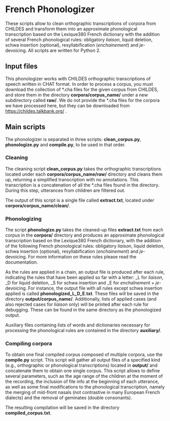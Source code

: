 # French Phonologizer
These scripts allow to clean orthographic transcriptions of corpora from CHILDES and transform them into an approximate phonological transcription based on the Lexique380 French dictionary with the addition of several French phonological rules: obligatory _liaison_, liquid deletion, schwa insertion (optional), resyllabification (_enchainement_) and _je_-devoicing. All scripts are written for Python 2.

## Input files
This phonologizer works with CHILDES orthographic transcriptions of speech written in CHAT format. In order to process a corpus, you must download the collection of *.cha files for the given corpus from CHILDES, and store them in the directory **corpora/corpus_name/** under a new subdirectory called **raw/**. We do not provide the *.cha files for the corpora we have processed here, but they can be downloaded from https://childes.talkbank.org/ .

## Main scripts
The phonologizer is separated in three scripts: **clean_corpus.py**, **phonologize.py** and **compile.py**, to be used in that order.

### Cleaning
The cleaning script **clean_corpus.py** takes the orthographic transcriptions located under each **corpora/corpus_name/raw/** directory and cleans them up, returning a simplified transcription with no annotations. This transcription is a concatenation of all the *.cha files found in the directory. During this step, utterances from children are filtered out.

The output of this script is a single file called **extract.txt**, located under **corpora/corpus_name/clean/**.

### Phonologizing
The script **phonologize.py** takes the cleaned-up files **extract.txt** from each corpus in the **corpora/** directory and produces an approximate phonological transcription based on the Lexique380 French dictionary, with the addition of the following French phonological rules: obligatory _liaison_, liquid deletion, schwa insertion (optional), resyllabification (_enchainement_) and _je_-devoicing. For more information on these rules please read the documentation.

As the rules are applied in a chain, an output file is produced after each rule, indicating the rules that have been applied so far with a letter: _L for _liaison_, _D for liquid deletion, _S for schwa insertion and _E for _enchaînement_ + _je_-devoicing. For instance, the output file with all rules except schwa insertion applied is called **phonologized_L_D_E.txt**. These files will be saved in the directory **output/corpus_name/**. Additionally, lists of applied cases (and also rejected cases for _liaison_ only) will be printed after each rule for debugging. These can be found in the same directory as the phonologized output.

Auxiliary files containing lists of words and dictionaries necessary for processing the phonological rules are contained in the directory **auxiliary/**.

### Compiling corpora
To obtain one final compiled corpus composed of multiple corpora, use the **compile.py** script. This script will gather all output files of a specified kind (e.g., orthographic or phonological transcriptions) located in **output/** and concatenate them to obtain one single corpus. This script allows to define several parameters, such as the age range of the children at the moment of the recording, the inclusion of file info at the beginning of each utterance, as well as some final modifications to the phonological transcription, namely the merging of mid-front nasals (not contrastive in many European French dialects) and the removal of geminates (double consonants).

The resulting compilation will be saved in the directory **compiled_corpus.txt**. 